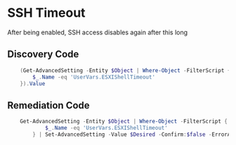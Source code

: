 # SSH Timeout
After being enabled, SSH access disables again after this long
## Discovery Code
```powershell
    (Get-AdvancedSetting -Entity $Object | Where-Object -FilterScript {
        $_.Name -eq 'UserVars.ESXIShellTimeout'
    }).Value
```

## Remediation Code
```powershell
    Get-AdvancedSetting -Entity $Object | Where-Object -FilterScript {
            $_.Name -eq 'UserVars.ESXIShellTimeout'
        } | Set-AdvancedSetting -Value $Desired -Confirm:$false -ErrorAction Stop
```
